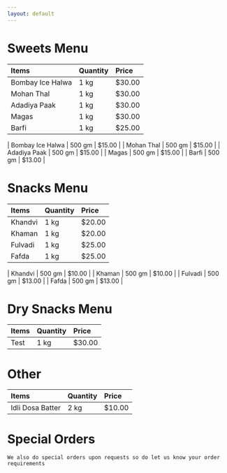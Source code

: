 ```yaml
---
layout: default
---
```


# Sweets Menu
| Items            | Quantity | Price   |
|:-----------------|:---------|:--------|
| Bombay Ice Halwa | 1 kg     | $30.00  |
| Mohan Thal       | 1 kg     | $30.00  |
| Adadiya Paak     | 1 kg     | $30.00  |
| Magas            | 1 kg     | $30.00  |
| Barfi            | 1 kg     | $25.00  |

| Bombay Ice Halwa | 500 gm   | $15.00  |
| Mohan Thal       | 500 gm   | $15.00  |
| Adadiya Paak     | 500 gm   | $15.00  |
| Magas            | 500 gm   | $15.00  |
| Barfi            | 500 gm   | $13.00  |

# Snacks Menu
| Items            | Quantity | Price   |
|:-----------------|:---------|:--------|
| Khandvi          | 1 kg     | $20.00  |
| Khaman           | 1 kg     | $20.00  |
| Fulvadi          | 1 kg     | $25.00  |
| Fafda            | 1 kg     | $25.00  |

| Khandvi          | 500 gm   | $10.00  |
| Khaman           | 500 gm   | $10.00  |
| Fulvadi          | 500 gm   | $13.00  |
| Fafda            | 500 gm   | $13.00  |

# Dry Snacks Menu
| Items            | Quantity | Price   |
|:-----------------|:---------|:--------|
|Test              |1 kg      |$30.00   |

# Other
| Items            | Quantity | Price   |
|:-----------------|:---------|:--------|
| Idli Dosa Batter | 2 kg     | $10.00  |

# Special Orders
```
We also do special orders upon requests so do let us know your order requirements
```
